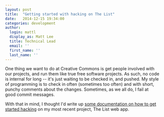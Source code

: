 ```yaml
---
layout: post
title:  "Getting started with hacking on The List"
date:   2014-12-15 19:34:00
categories: development
author:
  login: mattl
  display_as: Matt Lee
  title: Technical Lead
  email: ''
  first_name: ''
  last_name: ''
---
```


One thing we want to do at Creative Commons is get people involved
with our projects, and run them like true free software projects. As
such, no code is internal for long -- it's just waiting to be checked
in, and pushed. My style of programming is to check in often
(sometimes too often) and with short, punchy comments about the
changes. Sometimes, as we all do, I fail at good commit messages.

With that in mind, I thought I'd write up
[some documentation on how to get started hacking](https://github.com/creativecommons/list/blob/master/www/_source/getting-started.md)
on my most recent project, The List web app.
